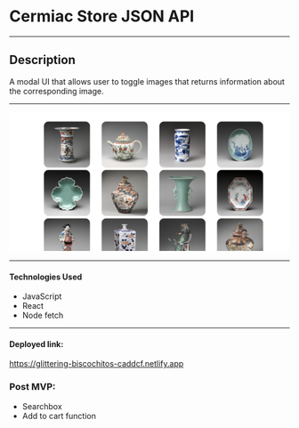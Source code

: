 # Cermiac Store JSON API
---
## Description
A modal UI that allows user to toggle images that returns information about the corresponding image. 

---

![alt text](./Screenshot%20.png)

---
#### Technologies Used
- JavaScript
- React
- Node fetch
---
#### Deployed link:
https://glittering-biscochitos-caddcf.netlify.app


### Post MVP:
- Searchbox 
- Add to cart function